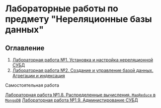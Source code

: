 # Лабораторные работы по предмету "Нереляционные базы данных"

## Оглавление

1. [Лабораторная работа №1. Установка и настройка нереляционной СУБД](labs/lab_1.md)
2. [Лабораторная работа №2. Создание и управление базой данных. Агрегации и индексация](labs/lab_7.md)

Самостоятельная работа

[Лабораторная работа №1.8. Распределенные вычисления. `MapReduce` в `MongoDB`](labs/lab_8.md)
[Лабораторная работа №1.9. Администирование СУБД](labs/lab_9.md)
